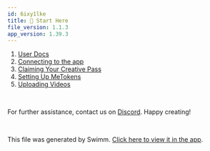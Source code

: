 ```yaml
---
id: 6ixy1lke
title: 🏁 Start Here
file_version: 1.1.3
app_version: 1.39.3
---
```


<!-- Steps - Do not remove this comment -->

1. [User Docs](user-docs.pati60ca.sw.md)
2. [Connecting to the app](connecting-to-the-app.jcojvvx2.sw.md)
3. [Claiming Your Creative Pass](claiming-your-creative-pass.wqwihjd7.sw.md)
4. [Setting Up MeTokens](setting-up-metokens.zr4b2buq.sw.md)
5. [Uploading Videos](uploading-videos.8uqmz2sy.sw.md)

<br/>

<!-- Summary - Do not remove this comment -->

For further assistance, contact us on [Discord](https://discord.gg/UNtJueQ3). Happy creating!

<br/>

This file was generated by Swimm. [Click here to view it in the app](https://app.swimm.io/repos/Z2l0aHViJTNBJTNBY3J0djMlM0ElM0FjcmVhdGl2ZXBsYXRmb3Jt/playlists/6ixy1lke).
